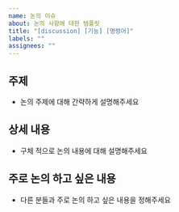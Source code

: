 ```yaml
---
name: 논의 이슈
about: 논의 사항에 대한 템플릿
title: "[discussion] [기능] [명령어]"
labels: ""
assignees: ""
---
```


## 주제

- 논의 주제에 대해 간략하게 설명해주세요

## 상세 내용

- 구체 적으로 논의 내용에 대해 설명해주세요

## 주로 논의 하고 싶은 내용

- 다른 분들과 주로 논의 하고 싶은 내용을 정해주세요
